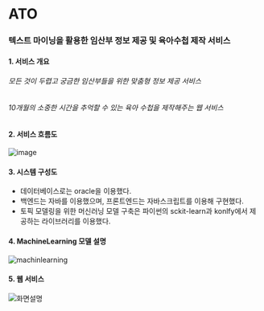 # ATO
### 텍스트 마이닝을 활용한 임산부 정보 제공 및 육아수첩 제작 서비스
#### 1. 서비스 개요
 ###### 모든 것이 두렵고 궁금한 임산부들을 위한 맞춤형 정보 제공 서비스
 ###### 10개월의 소중한 시간을 추억할 수 있는 육아 수첩을 제작해주는 웹 서비스
#### 2. 서비스 흐름도
![image](https://user-images.githubusercontent.com/80523580/115731865-72352300-a3c2-11eb-9626-d3f1c5db1f4c.png)

#### 3. 시스템 구성도
 - 데이터베이스로는 oracle을 이용했다.
 - 백엔드는 자바를 이용했으며, 프론트엔드는 자바스크립트를 이용해 구현했다. 
 - 토픽 모델링을 위한 머신러닝 모델 구축은 파이썬의 sckit-learn과 konlfy에서 제공하는 라이브러리를 이용했다. 

#### 4. MachineLearning 모델 설명
![machinlearning](https://user-images.githubusercontent.com/80523580/115510877-38c5c000-a2bb-11eb-9a9b-4ee10f67388a.jpg)


#### 5. 웹 서비스
![화면설명](https://user-images.githubusercontent.com/80523580/115510888-3b281a00-a2bb-11eb-93c0-62c14b9d80d9.jpg)
